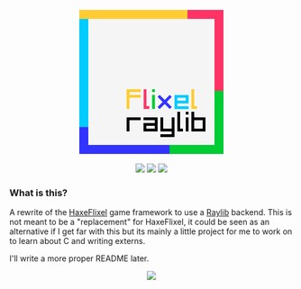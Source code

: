 <p align="center">
    <img src="assets/logo.png" width="256" />
</p>
<p align="center">  
    <img src="https://img.shields.io/github/repo-size/Vortex2Oblivion/flixel-raylib" />
    <img src="https://badgen.net/github/open-issues/Vortex2Oblivion/flixel-raylib" />
    <img src="https://badgen.net/badge/license/MIT/gree" />
</p>

### What is this?
A rewrite of the [HaxeFlixel](https://haxeflixel.com/) game framework to use a [Raylib](https://www.raylib.com/) backend.
This is not meant to be a "replacement" for HaxeFlixel, it could be seen as an alternative if I get far with this but its mainly a little project for me to work on to learn about C and writing externs.

I'll write a more proper README later.
<p align="center">
    <img src="https://static.miraheze.org/phightingwiki/7/76/Render_Vine_Staff.png" width="32" />
</p>
